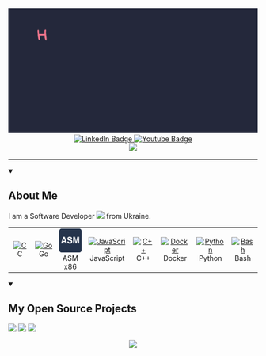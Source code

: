 <div align="center">
  <img src="https://github.com/Dizabanik/Dizabanik/blob/d87c440eb03e1e0e4dbb9faaf2ddc5b8a5454b69/messagif-ezgif.com-loop-count.gif">
</div>
<div id="badges" align="center">
  <a href="https://www.linkedin.com/in/heorhii-kotiuk-bb28562b3?utm_source=share&utm_campaign=share_via&utm_content=profile">
    <img src="https://img.shields.io/badge/LinkedIn-blue?style=for-the-badge&logo=linkedin&logoColor=white" alt="LinkedIn Badge"/>
  </a>
  <a href="https://dizabanik.github.io/">
    <img src="https://img.shields.io/badge/WebSite-grey?style=for-the-badge&logo=web&logoColor=white" alt="Youtube Badge"/>
  </a>
</div>
<div align="center">
  <img src="https://media3.giphy.com/media/v1.Y2lkPTc5MGI3NjExdTQ1NW42b2hnbHJzcW9tM2I5NDJ5bDN2NHVleTQ0c3dsMXA4Mmw2MyZlcD12MV9pbnRlcm5hbF9naWZfYnlfaWQmY3Q9Zw/QDjpIL6oNCVZ4qzGs7/giphy.gif" width="600"/>
</div>

------

<details open> 
  <summary><h2>About Me</h2></summary>
  <p>
    I am a Software Developer <img src="https://media.giphy.com/media/v1.Y2lkPTc5MGI3NjExbWV3b3BybTlwczBnZ2wzeHExNDE4MmRtZWkyZjZ2bWQ5eGwxNmYzOSZlcD12MV9pbnRlcm5hbF9naWZfYnlfaWQmY3Q9Zw/oYQ9HRm5Mo7VXeMNVR/giphy.gif" width="30"> from Ukraine.
  </p>
  <table>
  <tr>
    <td align="center" width="96">
      <a href="#my-open-source-projects">
        <img src="https://cdn.simpleicons.org/c/_" width="48" height="48" alt="C" />
      </a>
      <br>C
    </td>
    <td align="center"  width="96">
      <a href="#my-open-source-projects">
        <img src="https://cdn.simpleicons.org/go/_" width="48" height="48" alt="Go" />
      </a>
      <br>Go
    </td>
    <td align="center" width="96">
      <a href="#my-open-source-projects">
        <img src="/assembly.svg" width="48" height="48" alt="Assembly" />
      </a>
      <br>ASM x86
    </td>
    <td align="center" width="96">
      <a href="#my-open-source-projects">
        <img src="https://cdn.simpleicons.org/javascript/_" width="48" height="48" alt="JavaScript" />
      </a>
      <br>JavaScript
    </td>
    <td align="center" width="96">
      <a href="#my-open-source-projects">
        <img src="https://cdn.simpleicons.org/cplusplus/_" width="48" height="48" alt="C++" />
      </a>
      <br>C++
    </td>
    <td align="center" width="96">
      <a href="#my-open-source-projects" >
        <img src="https://cdn.simpleicons.org/docker/_" width="48" height="48" alt="Docker" />
      </a>
      <br>Docker
    </td>
    <td align="center" width="96"> 
      <a href="#my-open-source-projects" >
        <img src="https://cdn.simpleicons.org/python/_" width="48" height="48" alt="Python" />
      </a>
      <br>Python
    </td>
    <td align="center" width="96">
      <a href="#my-open-source-projects" >
        <img src="https://cdn.simpleicons.org/gnubash/_" width="48" height="48" alt="Bash" />
      </a>
      <br>Bash
    </td>
  </tr>
</table>

</details>
<details open> 
  <summary><h2>My Open Source Projects</h2></summary>
  <p align="left">
    <a href="https://github.com/dizabanik/fissure"><img width="320" src="https://denvercoder1-github-readme-stats.vercel.app/api/pin/?username=dizabanik&repo=fissure&theme=tokyonight&hide_border=true"></a>
    <a href="https://github.com/dizabanik/vWv"><img width="320" src="https://denvercoder1-github-readme-stats.vercel.app/api/pin/?username=dizabanik&repo=vWv&theme=tokyonight&hide_border=true"></a>
    <a href="https://github.com/dizabanik/fissure"><img width="320" src="https://denvercoder1-github-readme-stats.vercel.app/api/pin/?username=dizabanik&repo=fissure&theme=tokyonight&hide_border=true"></a>
  </p>
</details>
<div align="center">
  <img src="https://quotes-github-readme.vercel.app/api?type=horizontal&theme=dracula&quote=I%20use%20Arch%20btw&author=idk">
</div>
